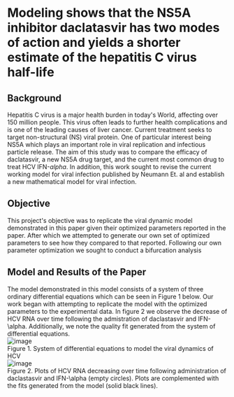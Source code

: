 # Modeling shows that the NS5A inhibitor daclatasvir has two modes of action and yields a shorter estimate of the hepatitis C virus half-life

## Background 
Hepatitis C virus is a major health burden in today's World, affecting over 150 million people. This virus often leads to further health complications and is one of the leading causes of liver cancer. Current treatment seeks to target non-structural (NS) viral protein. One of particular interest being NS5A which plays an important role in viral replication and infectious particle release. The aim of this study was to compare the efficacy of daclatasvir, a new NS5A drug target, and the current most common drug to treat HCV IFN-$alpha$. In addition, this work sought to revise the current working model for viral infection published by Neumann Et. al and establish a new mathematical model for viral infection.   

## Objective 
This project's objective was to replicate the viral dynamic model demonstrated in this paper given their optimized parameters reported in the paper. After which we attempted to generate our own set of optimized parameters to see how they compared to that reported. Following our own parameter optimization we sought to conduct a bifurcation analysis 
## Model and Results of the Paper 
The model demonstrated in this model consists of a system of three ordinary differential equations which can be seen in Figure 1 below. Our work began with attempting to replicate the model with the optimized parameters to the experimental data. In figure 2 we observe the decrease of HCV RNA over time following the admistration of daclastasvir and IFN-\alpha. Additionally, we note the quality fit generated from the system of differential equations.  
![image](https://github.com/cag325/Project-2/assets/144633699/14287549-125c-4d9f-8342-52bec6f66e21)
\
Figure 1. System of differential equations to model the viral dynamics of HCV
\
![image](https://github.com/cag325/Project-2/assets/144633699/7a23e423-3763-4382-bcee-9c4c69f175fe)
\
Figure 2. Plots of HCV RNA decreasing over time following administration of daclastasvir and IFN-\alpha (empty circles). Plots are complemented with the fits generated from the model (solid black lines).


